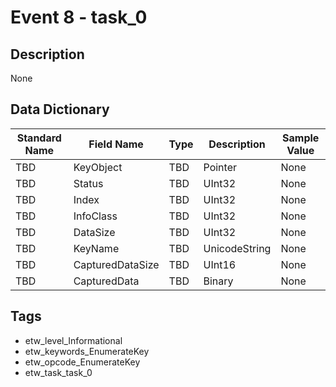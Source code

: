 # Event 8 - task_0

## Description
None

## Data Dictionary
|Standard Name|Field Name|Type|Description|Sample Value|
|---|---|---|---|---|
|TBD|KeyObject|TBD|Pointer|None|None|
|TBD|Status|TBD|UInt32|None|None|
|TBD|Index|TBD|UInt32|None|None|
|TBD|InfoClass|TBD|UInt32|None|None|
|TBD|DataSize|TBD|UInt32|None|None|
|TBD|KeyName|TBD|UnicodeString|None|None|
|TBD|CapturedDataSize|TBD|UInt16|None|None|
|TBD|CapturedData|TBD|Binary|None|None|

## Tags
* etw_level_Informational
* etw_keywords_EnumerateKey
* etw_opcode_EnumerateKey
* etw_task_task_0